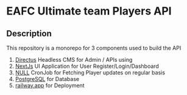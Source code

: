 # EAFC Ultimate team Players API


## Description
This repository is a monorepo for 3 components used to build the API

1) [Directus](https://docs.directus.io/) Headless CMS for Admin / APIs  using 
2) [NextJs](https://nextjs.org/) UI Application for User Register/Login/Dashboard 
3) [NULL](NULL) CronJob for Fetching Player updates on regular basis
4) [PostgreSQL](https://www.postgresql.org/) for Database
5) [railway.app](https://railway.app) for Deployment